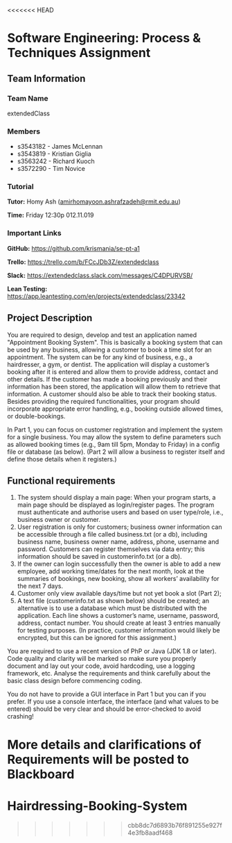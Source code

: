 <<<<<<< HEAD
# Software Engineering: Process &amp; Techniques Assignment

## Team Information

### Team Name
extendedClass

### Members
- s3543182 - James McLennan
- s3543819 - Kristian Giglia
- s3563242 - Richard Kuoch
- s3572290 - Tim Novice

### Tutorial
**Tutor:** Homy Ash (amirhomayoon.ashrafzadeh@rmit.edu.au)

**Time:** Friday 12:30p 012.11.019

### Important Links
**GitHub:** https://github.com/krismania/se-pt-a1

**Trello:** https://trello.com/b/FCcJDb3Z/extendedclass

**Slack:** https://extendedclass.slack.com/messages/C4DPURVSB/

**Lean Testing:** https://app.leantesting.com/en/projects/extendedclass/23342

## Project Description
You are required to design, develop and test an application named "Appointment Booking
System". This is basically a booking system that can be used by any business, allowing a
customer to book a time slot for an appointment. The system can be for any kind of
business, e.g., a hairdresser, a gym, or dentist. The application will display a customer’s
booking after it is entered and allow them to provide address, contact and other details. If
the customer has made a booking previously and their information has been stored, the
application will allow them to retrieve that information. A customer should also be able to
track their booking status. Besides providing the required functionalities, your program
should incorporate appropriate error handling, e.g., booking outside allowed times, or
double-bookings.

In Part 1, you can focus on customer registration and implement the system for a single
business. You may allow the system to define parameters such as allowed booking times
(e.g., 9am till 5pm, Monday to Friday) in a config file or database (as below).
(Part 2 will allow a business to register itself and define those details when it registers.)

## Functional requirements
1. The system should display a main page: When your program starts, a main page should be displayed as login/register pages. The program must authenticate and authorise users and based on user type/role, i.e., business owner or customer.
2. User registration is only for customers; business owner information can be accessible through a file called business.txt (or a db), including business name, business owner name, address, phone, username and password. Customers can register themselves via data entry; this information should be saved in customerinfo.txt (or a db).
3. If the owner can login successfully then the owner is able to add a new employee, add working time/dates for the next month, look at the summaries of bookings, new booking, show all workers’ availability for the next 7 days.
4. Customer only view available days/time but not yet book a slot (Part 2);
5. A text file (customerinfo.txt as shown below) should be created; an alternative is to use a database which must be distributed with the application. Each line shows a customer’s name, username, password, address, contact number. You should create at least 3 entries manually for testing purposes. (In practice, customer information would likely be encrypted, but this can be ignored for this assignment.)

You are required to use a recent version of PhP or Java (JDK 1.8 or later).
Code quality and clarity will be marked so make sure you properly document and lay out
your code, avoid hardcoding, use a logging framework, etc. Analyse the requirements and
think carefully about the basic class design before commencing coding.

You do not have to provide a GUI interface in Part 1 but you can if you prefer. If you use a
console interface, the interface (and what values to be entered) should be very clear and should
be error-checked to avoid crashing!

More details and clarifications of Requirements will be posted to Blackboard
=======
# Hairdressing-Booking-System
>>>>>>> cbb8dc7d6893b76f891255e927f4e3fb8aadf468
